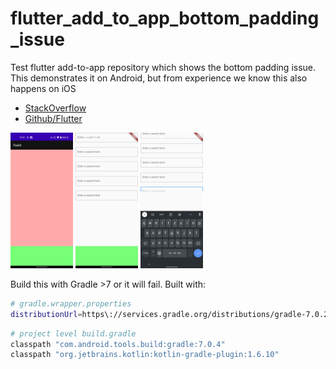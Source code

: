 # flutter_add_to_app_bottom_padding_issue
Test flutter add-to-app repository which shows the bottom padding issue. This demonstrates it on Android, but from experience we know this also happens on iOS

* [StackOverflow](https://stackoverflow.com/questions/70670655/flutter-add-to-app-fragment-inserts-unnecessary-bottom-padding-when-keyboard-is)
* [Github/Flutter](https://github.com/flutter/flutter/issues/96520)

<img src="./1.png" alt="Android without flutter" width="100"/>
<img src="./2.png" alt="Flutter fragment in android with keyboard closed" width="100"/>
<img src="./3.png" alt="Flutter fragment in android with keyboard open" width="100"/>

Build this with Gradle >7 or it will fail. Built with:
```bash
# gradle.wrapper.properties
distributionUrl=https\://services.gradle.org/distributions/gradle-7.0.2-bin.zip
```

```bash
# project level build.gradle
classpath "com.android.tools.build:gradle:7.0.4"
classpath "org.jetbrains.kotlin:kotlin-gradle-plugin:1.6.10"
```
